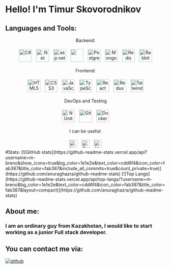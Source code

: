 # Hello! I'm Timur Skovorodnikov

## Languages and Tools:
<div align="center" class="technologies">

<p>Backend:</p>
<a href="https://docs.microsoft.com/en-us/dotnet/csharp/" target="_blank"><img style="margin: 5px" src="https://profilinator.rishav.dev/skills-assets/csharp-original.svg" alt="C#" height="40" /></a>  
<a href="https://dotnet.microsoft.com/download" target="_blank"><img style="margin: 5px" src="https://profilinator.rishav.dev/skills-assets/dotnetcore.png" alt=".Net Core" height="40" /></a>
<a href="https://en.wikipedia.org/wiki/ASP.NET_Core"><img style="margin: 5px" src="https://codeopinion.com/wp-content/uploads/2017/06/Bitmap-MEDIUM_ASP.NET-Core-MVC-Logo_2colors_Square_Boxed_RGB.png" alt="asp.net" height="40"/></a>
<a href="https://en.wikipedia.org/wiki/Entity_Framework"><img style="margin: 5px" src="https://codeopinion.com/wp-content/uploads/2017/10/Bitmap-MEDIUM_Entity-Framework-Core-Logo_2colors_Square_Boxed_RGB-150x150.png" alt=""ef core height="40"/></a>
<a href="https://www.postgresql.org/" target="_blank"><img style="margin: 5px" src="https://profilinator.rishav.dev/skills-assets/postgresql-original-wordmark.svg" alt="PostgreSQL" height="40" /></a>  
<a href="https://www.mongodb.com/" target="_blank"><img style="margin: 5px" src="https://profilinator.rishav.dev/skills-assets/mongodb-original-wordmark.svg" alt="MongoDB" height="40" /></a>
<a href="https://redis.io/" target="_blank"><img style="margin: 5px" src="https://profilinator.rishav.dev/skills-assets/redis-original-wordmark.svg" alt="Redis" height="40" /></a>
<a href="https://www.rabbitmq.com/" target="_blank"><img style="margin: 5px" src="https://profilinator.rishav.dev/skills-assets/rabbitmq-icon.svg" alt="RabbitMQ" height="40" /></a>
<p>Frontend:</p>
<a href="https://en.wikipedia.org/wiki/HTML5" target="_blank"><img style="margin: 5px" src="https://profilinator.rishav.dev/skills-assets/html5-original-wordmark.svg" alt="HTML5" height="40" /></a>  
<a href="https://www.w3schools.com/css/" target="_blank"><img style="margin: 5px" src="https://profilinator.rishav.dev/skills-assets/css3-original-wordmark.svg" alt="CSS3" height="40" /></a>
<a href="https://www.javascript.com/" target="_blank"><img style="margin: 5px" src="https://profilinator.rishav.dev/skills-assets/javascript-original.svg" alt="JavaScript" height="40" /></a>  
<a href="https://www.typescriptlang.org/" target="_blank"><img style="margin: 5px" src="https://profilinator.rishav.dev/skills-assets/typescript-original.svg" alt="TypeScript" height="40" /></a>  
<a href="https://reactjs.org/" target="_blank"><img style="margin: 5px" src="https://profilinator.rishav.dev/skills-assets/react-original-wordmark.svg" alt="React" height="40" /></a>  
<a href="https://redux.js.org/" target="_blank"><img style="margin: 5px" src="https://profilinator.rishav.dev/skills-assets/redux-original.svg" alt="Redux" height="40" /></a>  
<a href="https://tailwindcss.com/" target="_blank"><img style="margin: 5px" src="https://avatars.githubusercontent.com/u/67109815?s=48&v=4" alt="Tailwind" height="40" /></a>  
<p>DevOps and Testing</p>
<a href="https://nunit.org/" target="_blank"><img style="margin: 5px" src="https://avatars.githubusercontent.com/u/2678858?s=200&v=4" alt="NUnit" height="40" /></a>
<a href="https://github.com/" target="_blank"><img style="margin: 5px" src="https://profilinator.rishav.dev/skills-assets/git-scm-icon.svg" alt="Git" height="40" /></a>
<a href="https://www.docker.com/" target="_blank"><img style="margin: 5px" src="https://profilinator.rishav.dev/skills-assets/docker-original-wordmark.svg" alt="Docker" height="40" /></a>
<p>I can be useful:</p>
<a href="https://www.linux.org/" target="_blank"><img style="margin: 5px" src="https://profilinator.rishav.dev/skills-assets/linux-original.svg" alt="Linux" height="25" /></a>
<a href="https://en.wikipedia.org/wiki/Bash_(Unix_shell)" target="_blank"><img style="margin: 5px" src="https://profilinator.rishav.dev/skills-assets/gnu_bash-icon.svg" alt="Bash" height="25" /></a>
<a href="https://unity.com/" target="_blank"><img style="margin: 5px" src="https://profilinator.rishav.dev/skills-assets/unity.png" alt="Unity" height="25" /></a>
</div>
#Stats:
[![GitHub stats](https://github-readme-stats.vercel.app/api?username=m-breno&show_icons=true&bg_color=1e1e2e&text_color=cdd6f4&icon_color=fab387&title_color=fab387&include_all_commits=true&count_private=true)](https://github.com/anuraghazra/github-readme-stats)
[![Top Langs](https://github-readme-stats.vercel.app/api/top-langs/?username=m-breno&bg_color=1e1e2e&text_color=cdd6f4&icon_color=fab387&title_color=fab387&layout=compact)](https://github.com/anuraghazra/github-readme-stats)

## About me:
### I am an ordinary guy from Kazakhstan, I would like to start working as a junior Full stack developer.

## You can contact me via: 
<a href="https://github.com/TimurSkovorodnikov07" target="_blank">
<img src=https://img.shields.io/badge/github-%2324292e.svg?&style=for-the-badge&logo=github&logoColor=white alt=github style="margin-bottom: 5px;" />
</a>
